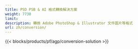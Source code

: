 ```yaml
---
title: PSD PSB & AI 格式轉換解決方案
weight: 7730
limit: 
description: 轉換 Adob​​e PhotoShop & Illustrator 文件圖片等格式
url: zh/conversion/
---
```


{{< blocks/products/pf/agp/conversion-solution >}} 
